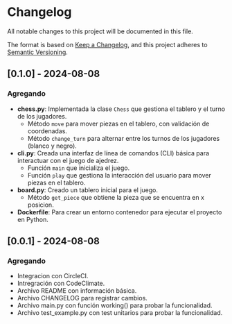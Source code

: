 # Changelog

All notable changes to this project will be documented in this file.

The format is based on [Keep a Changelog](https://keepachangelog.com/en/1.1.0/),
and this project adheres to [Semantic Versioning](https://semver.org/spec/v2.0.0.html).

## [0.1.0] - 2024-08-08
### Agregando
- **chess.py**: Implementada la clase `Chess` que gestiona el tablero y el turno de los jugadores.
  - Método `move` para mover piezas en el tablero, con validación de coordenadas.
  - Método `change_turn` para alternar entre los turnos de los jugadores (blanco y negro).
- **cli.py**: Creada una interfaz de línea de comandos (CLI) básica para interactuar con el juego de ajedrez.
  - Función `main` que inicializa el juego.
  - Función `play` que gestiona la interacción del usuario para mover piezas en el tablero.
- **board.py**: Creado un tablero inicial para el juego.
  - Método `get_piece` que obtiene la pieza que se encuentra en x posicion.
- **Dockerfile**: Para crear un entorno contenedor para ejecutar el proyecto en Python.
## [0.0.1] - 2024-08-08
### Agregando
- Integracion con CircleCI.
- Intregración con CodeClimate.
- Archivo README con información básica.
- Archivo CHANGELOG para registrar cambios.
- Archivo main.py con función working() para probar la funcionalidad.
- Archivo test_example.py con test unitarios para probar la funcionalidad.